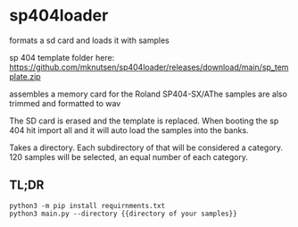 # sp404loader
formats a sd card and loads it with samples

sp 404 template folder here: https://github.com/mknutsen/sp404loader/releases/download/main/sp_template.zip

assembles a memory card for the Roland SP404-SX/AThe samples are also trimmed and formatted to wav

The SD card is erased and the template is replaced. When booting the sp 404 hit import all and it will auto load the samples into the banks.

Takes a directory. Each subdirectory of that will be considered a category. 120 samples will be selected, an equal number of each category.

## TL;DR
```
python3 -m pip install requirnments.txt
python3 main.py --directory {{directory of your samples}}
```
